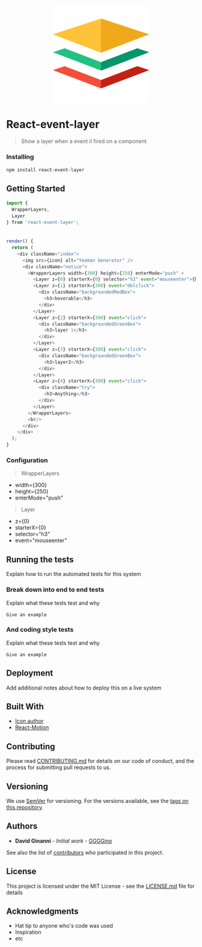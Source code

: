 <h3 align="center">
	<img width="256" src="https://raw.githubusercontent.com/GGGGino/react-event-layer/master/src/images/icon_256.png" alt="react-event-layer">
</h3>

# React-event-layer
> Show a layer when a event il fired on a component

### Installing

```
npm install react-event-layer
```

## Getting Started

```javascript
import {
  WrapperLayers,
  Layer
} from 'react-event-layer';


render() {
  return (
    <div className="index">
      <img src={icon} alt="Yeoman Generator" />
      <div className="notice">
        <WrapperLayers width={300} height={250} enterMode="push" >
          <Layer z={0} starterX={0} selector="h3" event="mouseenter">{baseLayer}</Layer>
          <Layer z={1} starterX={300} event="dblclick">
            <div className="backgroundedRedBox">
              <h3>hoverable</h3>
            </div>
          </Layer>
          <Layer z={2} starterX={300} event="click">
            <div className="backgroundedGreenBox">
              <h3>layer 1</h3>
            </div>
          </Layer>
          <Layer z={3} starterX={300} event="click">
            <div className="backgroundedGreenBox">
              <h3>layer2</h3>
            </div>
          </Layer>
          <Layer z={4} starterX={300} event="click">
            <div className="try">
              <h3>Anything</h3>
            </div>
          </Layer>
        </WrapperLayers>
        <br/>
      </div>
    </div>
  );
}
```

### Configuration

> WrapperLayers

* width={300}
* height={250}
* enterMode="push"

> Layer

* z={0}
* starterX={0}
* selector="h3"
* event="mouseenter"

## Running the tests

Explain how to run the automated tests for this system

### Break down into end to end tests

Explain what these tests test and why

```
Give an example
```

### And coding style tests

Explain what these tests test and why

```
Give an example
```

## Deployment

Add additional notes about how to deploy this on a live system

## Built With

* [Icon author](https://www.flaticon.com/authors/roundicons)
* [React-Motion](https://github.com/chenglou/react-motion)

## Contributing

Please read [CONTRIBUTING.md](https://github.com/GGGGino/react-event-layer/blob/master/CONTRIBUTING.md) for details on our code of conduct, and the process for submitting pull requests to us.

## Versioning

We use [SemVer](http://semver.org/) for versioning. For the versions available, see the [tags on this repository](https://github.com/your/project/tags).

## Authors

* **David Ginanni** - *Initial work* - [GGGGino](https://github.com/GGGGino)

See also the list of [contributors](https://github.com/GGGGino/react-event-layer/contributors) who participated in this project.

## License

This project is licensed under the MIT License - see the [LICENSE.md](LICENSE) file for details

## Acknowledgments

* Hat tip to anyone who's code was used
* Inspiration
* etc
